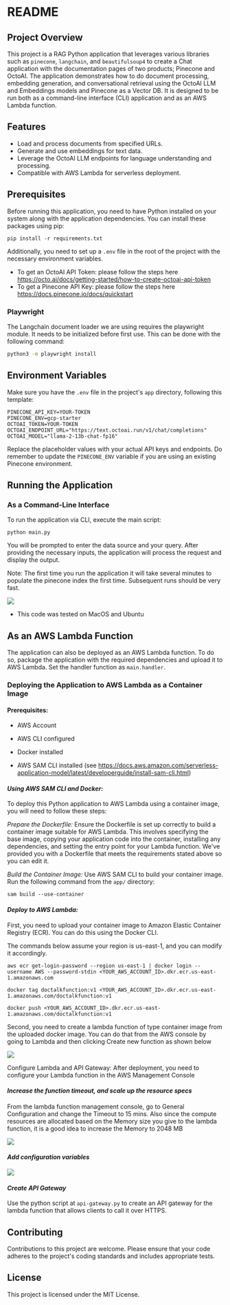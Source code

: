 # README

## Project Overview

This project is a RAG Python application that leverages various libraries such as `pinecone`, `langchain`, and `beautifulsoup4` to create a Chat application with the documentation pages of two products; Pinecone and OctoAI. The application demonstrates how to do document processing, embedding generation, and conversational retrieval using the OctoAI LLM and Embeddings models and Pinecone as a Vector DB. It is designed to be run both as a command-line interface (CLI) application and as an AWS Lambda function.

## Features

-   Load and process documents from specified URLs.
-   Generate and use embeddings for text data.
-   Leverage the OctoAI LLM endpoints for language understanding and processing.
-   Compatible with AWS Lambda for serverless deployment.

## Prerequisites

Before running this application, you need to have Python installed on your system along with the application dependencies. You can install these packages using pip:

`pip install -r requirements.txt`

Additionally, you need to set up a `.env` file in the root of the project with the necessary environment variables.

-   To get an OctoAI API Token: please follow the steps here https://octo.ai/docs/getting-started/how-to-create-octoai-api-token
-   To get a Pinecone API Key: please follow the steps here https://docs.pinecone.io/docs/quickstart

### Playwright

The Langchain document loader we are using requires the playwright module. It needs to be initialized before first use. This can be done with the following command:

```bash
python3 -m playwright install
```

## Environment Variables

Make sure you have the `.env` file in the project's `app` directory, following this template:

```
PINECONE_API_KEY=YOUR-TOKEN
PINECONE_ENV=gcp-starter
OCTOAI_TOKEN=YOUR-TOKEN
OCTOAI_ENDPOINT_URL="https://text.octoai.run/v1/chat/completions"
OCTOAI_MODEL="llama-2-13b-chat-fp16"
```

Replace the placeholder values with your actual API keys and endpoints. Do remember to update the `PINECONE_ENV` variable if you are using an existing Pinecone environment.

## Running the Application

### As a Command-Line Interface

To run the application via CLI, execute the main script:

`python main.py`

You will be prompted to enter the data source and your query. After providing the necessary inputs, the application will process the request and display the output.

Note: The first time you run the application it will take several minutes to populate the pinecone index the first time. Subsequent runs should be very fast.

![](media/image3.png)

-   This code was tested on MacOS and Ubuntu

## As an AWS Lambda Function

The application can also be deployed as an AWS Lambda function. To do so, package the application with the required dependencies and upload it to AWS Lambda. Set the handler function as `main.handler`.

### Deploying the Application to AWS Lambda as a Container Image

#### Prerequisites:

-   AWS Account

-   AWS CLI configured

-   Docker installed

-   AWS SAM CLI installed (see https://docs.aws.amazon.com/serverless-application-model/latest/developerguide/install-sam-cli.html)

#### _Using AWS SAM CLI and Docker:_

To deploy this Python application to AWS Lambda using a container image,
you will need to follow these steps:

_Prepare the Dockerfile:_ Ensure the Dockerfile is set up correctly to
build a container image suitable for AWS Lambda. This involves
specifying the base image, copying your application code into the
container, installing any dependencies, and setting the entry point for
your Lambda function. We've provided you with a Dockerfile that meets
the requirements stated above so you can edit it.

_Build the Container Image:_ Use AWS SAM CLI to build your container
image. Run the following command from the `app/` directory:

`sam build --use-container`

#### _Deploy to AWS Lambda:_

First, you need to upload your container image to Amazon Elastic
Container Registry (ECR). You can do this using the Docker CLI.

The commands below assume your region is us-east-1, and you can modify it accordingly.



`aws ecr get-login-password --region us-east-1 | docker login --username AWS --password-stdin <YOUR_AWS_ACCOUNT_ID>.dkr.ecr.us-east-1.amazonaws.com`

`docker tag doctalkfunction:v1 <YOUR_AWS_ACCOUNT_ID>.dkr.ecr.us-east-1.amazonaws.com/doctalkfunction:v1`

`docker push <YOUR_AWS_ACCOUNT_ID>.dkr.ecr.us-east-1.amazonaws.com/doctalkfunction:v1`

Second, you need to create a lambda function of type container image from the uploaded docker image. You can do that from the AWS console by going to Lambda and then clicking Create new function as shown below

![](media/image4.png)


Configure Lambda and API Gateway: After deployment, you need to
configure your Lambda function in the AWS Management Console

####

####

#### _Increase the function timeout, and scale up the resource specs_

####

From the lambda function management console, go to General Configuration
and change the Timeout to 15 mins. Also since the compute resources are
allocated based on the Memory size you give to the lambda function, it
is a good idea to increase the Memory to 2048 MB

![](media/image1.png)

#### _Add configuration variables_

![](media/image2.png)

#### _Create API Gateway_

Use the python
script at `api-gateway.py` to create an API gateway for the lambda
function that allows clients to call it over HTTPS.

## Contributing

Contributions to this project are welcome. Please ensure that your code adheres to the project's coding standards and includes appropriate tests.

## License

This project is licensed under the MIT License.
